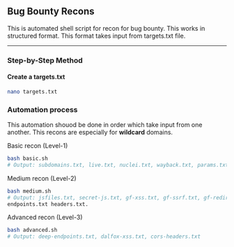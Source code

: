 ## Bug Bounty Recons
This is automated shell script for recon for bug bounty. This works in structured format. This format takes input from targets.txt file.

---

### **Step-by-Step Method**

#### Create a targets.txt
```bash
nano targets.txt
```
### Automation process
This automation shouod be done in order which take input from one another. This recons are especially for **wildcard** domains.

Basic recon (Level-1)
```bash
bash basic.sh
# Output: subdomains.txt, live.txt, nuclei.txt, wayback.txt, params.txt.
```
Medium recon (Level-2)
```bash
bash medium.sh
# Output: jsfiles.txt, secret-js.txt, gf-xss.txt, gf-ssrf.txt, gf-redirect.txt
endpoints.txt headers.txt.
```
Advanced recon (Level-3)
```bash
bash advanced.sh
# Output: deep-endpoints.txt, dalfox-xss.txt, cors-headers.txt
```
